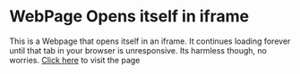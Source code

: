 # WebPage Opens itself in iframe
This is a Webpage that opens itself in an iframe. It continues loading forever until that tab in your browser is unresponsive. Its harmless though, no worries.
[Click here](http://github.himdek.com/WebPage-Opens-itself-in-iframe/) to visit the page
